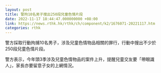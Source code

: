 ```yaml
---
layout: post
title: 警拘10名男子搜出250段兒童色情片段
date: 2022-11-17 18:44:47.000000000 +08:00
link: https://news.rthk.hk/rthk/ch/component/k2/1676071-20221117.htm
categories: rthk
---
```


警方採取行動拘捕10名男子，涉及兒童色情物品相關的罪行，行動中搜出不少於250段兒童色情片段。

警方表示，今年頭3季涉及兒童色情物品的案件上升，提醒兒童交友要「帶眼識人」，家長亦要留意子女的上網情況。
